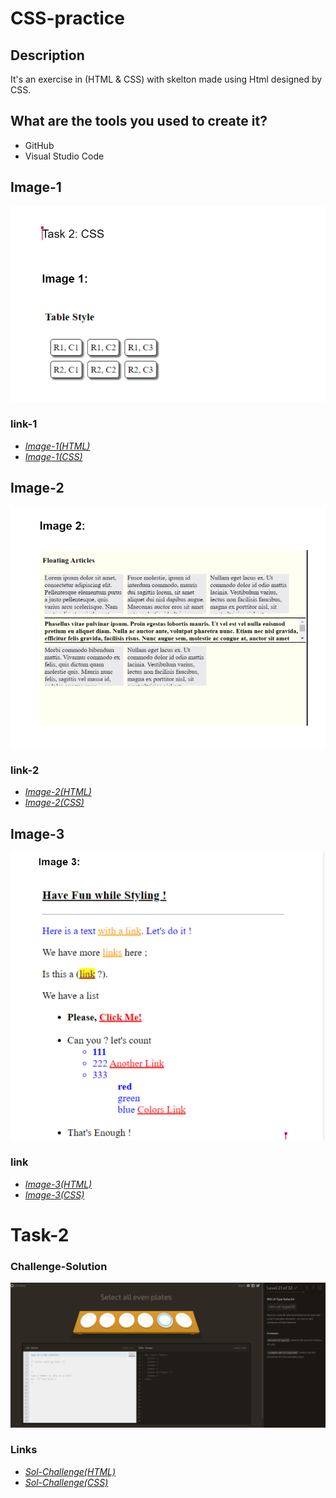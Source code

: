 # CSS-practice

## Description

It's an exercise in (HTML & CSS) with skelton made using Html designed by CSS.

## What are the tools you used to create it? 
- GitHub
- Visual Studio Code

## Image-1 

![Image-1](./Images/Image1.png)

### link-1
- [*Image-1(HTML)*](Image-1.html)
- [*Image-1(CSS)*](Image-1.css)

## Image-2

![Image-1](./Images/Image2.png)

### link-2
- [*Image-2(HTML)*](Image-2.html)
- [*Image-2(CSS)*](Image-2.css)

## Image-3

![Image-1](./Images/Image3.png)

### link 
- [*Image-3(HTML)*](Image-3.html)
- [*Image-3(CSS)*](Image-3.css)

# Task-2
### Challenge-Solution
![Sol-Challenge](./Images/Sol-Challenge.png)

### Links

- [*Sol-Challenge(HTML)*](./task-2/Index.html)
- [*Sol-Challenge(CSS)*](./task-2/main.css)
